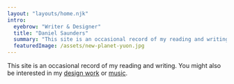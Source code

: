 ```yaml
---
layout: "layouts/home.njk"
intro:
  eyebrow: "Writer & Designer"
  title: "Daniel Saunders"
  summary: "This site is an occasional record of my reading and writing."
  featuredImage: /assets/new-planet-yuon.jpg
---
```


<section class="text-2xl leading-normal lg:w-3/4">
This site is an occasional record of my reading and writing. You might also be interested in my <a href="{{ site.siteLinks.portfolio }}" target="_blank" class="group text-rose-400"><span class="underline group-hover:no-underline">design work</span><i class="fa-duotone fa-arrow-up-right-from-square relative bottom-0.5 ml-2 mr-2 text-sm transition-transform duration-100 group-hover:-translate-y-1"></i></a> or <a href="{{ site.socialLinks.soundcloud }}" target="_blank" class="group text-rose-400"><span class="underline group-hover:no-underline">music</span><i class="fa-duotone fa-arrow-up-right-from-square relative bottom-0.5 ml-2 text-sm transition-transform duration-100 group-hover:-translate-y-1"></i></a>.
</section>
